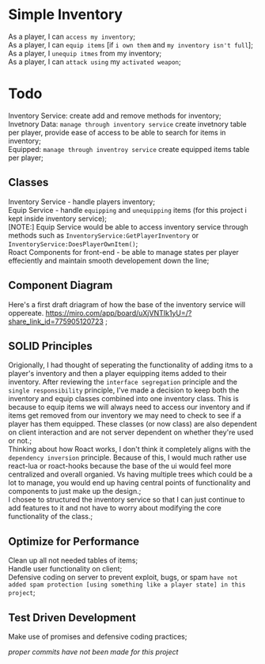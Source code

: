 # Simple Inventory

As a player, I can `access my inventory`;<br>
As a player, I can `equip items` [if `i own them` and `my inventory isn't full`];<br>
As a player, I `unequip itmes` from my inventory;<br>
As a player, I can `attack using` my `activated weapon`;<br>


# Todo
Inventory Service:  create add and remove methods for inventory;<br>
Invetnory Data:  `manage through inventory service` create invetnory table per player, provide ease of access to be able to search for items in inventory;<br>
Equipped:  `manage through inventroy service` create equipped items table per player;<br>

## Classes
Inventory Service - handle players inventory;<br>
Equip Service - handle `equipping` and `unequipping` items (for this project i kept inside inventory service);<br>
[NOTE:] Equip Service would be able to access inventory service through methods such as `InventoryService:GetPlayerInventory` or `InventoryService:DoesPlayerOwnItem()`;<br>
Roact Components for front-end - be able to manage states per player effeciently and maintain smooth developement down the line;<br>

## Component Diagram
Here's a first draft driagram of how the base of the inventory service will oppereate.  https://miro.com/app/board/uXjVNTIk1yU=/?share_link_id=775905120723 ;<br>

## SOLID Principles
Origionally, I had thought of seperating the functionality of adding itms to a player's inventory and then a player equipping items added to their inventory.  After reviewing the `interface segregation` principle and the `single responsibility` principle, I've made a decision to keep both the inventory and equip classes combined into one inventory class.  This is because to equip items we will always need to access our inventory and if items get removed from our inventory we may need to check to see if a player has them equipped.  These classes (or now class) are also dependent on client interaction and are not server dependent on whether they're used or not.;<br>
Thinking about how Roact works, I don't think it completely aligns with the `dependency inversion` principle.  Because of this, I would much rather use react-lua or roact-hooks because the base of the ui would feel more centralized and overall organied.  Vs having multiple trees which could be a lot to manage, you would end up having central points of functionality and components to just make up the design.;<br>
I chosee to structured the inventory service so that I can just continue to add features to it and not have to worry about modifying the core functionality of the class.;<br>

## Optimize for Performance
Clean up all not needed tables of items;<br>
Handle user functionality on client;<br>
Defensive coding on server to prevent exploit, bugs, or spam `have not added spam protection [using something like a player state] in this project`;<br>

## Test Driven Development
Make use of promises and defensive coding practices;<br>

*proper commits have not been made for this project*
